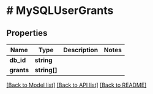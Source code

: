 # # MySQLUserGrants

## Properties

Name | Type | Description | Notes
------------ | ------------- | ------------- | -------------
**db_id** | **string** |  |
**grants** | **string[]** |  |

[[Back to Model list]](../../README.md#models) [[Back to API list]](../../README.md#endpoints) [[Back to README]](../../README.md)
